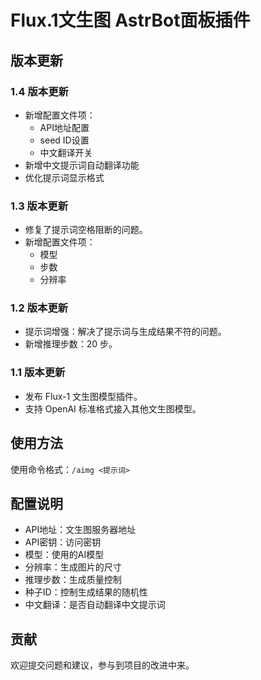 # Flux.1文生图 AstrBot面板插件

## 版本更新

### 1.4 版本更新
- 新增配置文件项：
  - API地址配置
  - seed ID设置
  - 中文翻译开关
- 新增中文提示词自动翻译功能
- 优化提示词显示格式

### 1.3 版本更新
- 修复了提示词空格阻断的问题。
- 新增配置文件项：
  - 模型
  - 步数
  - 分辨率

### 1.2 版本更新
- 提示词增强：解决了提示词与生成结果不符的问题。
- 新增推理步数：20 步。

### 1.1 版本更新
- 发布 Flux-1 文生图模型插件。
- 支持 OpenAI 标准格式接入其他文生图模型。

## 使用方法
使用命令格式：`/aimg <提示词>`

## 配置说明
- API地址：文生图服务器地址
- API密钥：访问密钥
- 模型：使用的AI模型
- 分辨率：生成图片的尺寸
- 推理步数：生成质量控制
- 种子ID：控制生成结果的随机性
- 中文翻译：是否自动翻译中文提示词

## 贡献
欢迎提交问题和建议，参与到项目的改进中来。
